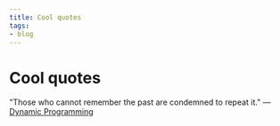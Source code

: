 ```yaml
---
title: Cool quotes
tags:
- blog
---
```

# Cool quotes

"Those who cannot remember the past are condemned to repeat it." — [Dynamic Programming](https://medium.com/@rsinghal757/kadanes-algorithm-dynamic-programming-how-and-why-does-it-work-3fd8849ed73d)